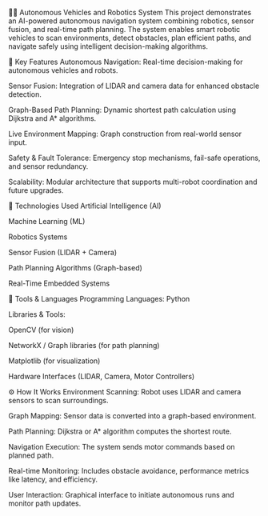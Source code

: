 🚗🤖 Autonomous Vehicles and Robotics System
This project demonstrates an AI-powered autonomous navigation system combining robotics, sensor fusion, and real-time path planning. The system enables smart robotic vehicles to scan environments, detect obstacles, plan efficient paths, and navigate safely using intelligent decision-making algorithms.

🔑 Key Features
Autonomous Navigation: Real-time decision-making for autonomous vehicles and robots.

Sensor Fusion: Integration of LIDAR and camera data for enhanced obstacle detection.

Graph-Based Path Planning: Dynamic shortest path calculation using Dijkstra and A* algorithms.

Live Environment Mapping: Graph construction from real-world sensor input.

Safety & Fault Tolerance: Emergency stop mechanisms, fail-safe operations, and sensor redundancy.

Scalability: Modular architecture that supports multi-robot coordination and future upgrades.

🧠 Technologies Used
Artificial Intelligence (AI)

Machine Learning (ML)

Robotics Systems

Sensor Fusion (LIDAR + Camera)

Path Planning Algorithms (Graph-based)

Real-Time Embedded Systems

🧰 Tools & Languages
Programming Languages: Python

Libraries & Tools:

OpenCV (for vision)

NetworkX / Graph libraries (for path planning)

Matplotlib (for visualization)

Hardware Interfaces (LIDAR, Camera, Motor Controllers)

⚙️ How It Works
Environment Scanning: Robot uses LIDAR and camera sensors to scan surroundings.

Graph Mapping: Sensor data is converted into a graph-based environment.

Path Planning: Dijkstra or A* algorithm computes the shortest route.

Navigation Execution: The system sends motor commands based on planned path.

Real-time Monitoring: Includes obstacle avoidance, performance metrics like latency, and efficiency.

User Interaction: Graphical interface to initiate autonomous runs and monitor path updates.
